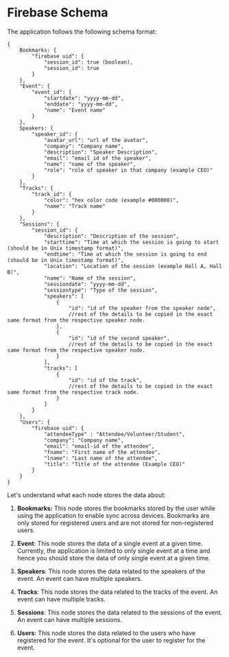 # Firebase Schema

The application follows the following schema format:

```
{
    Bookmarks: {
        "firebase uid": {
            "session_id": true (boolean),
            "session_id": true        
        }
    },
    "Event": {
        "event_id": {
            "startdate": "yyyy-mm-dd",
            "enddate": "yyyy-mm-dd",
            "name": "Event name"
        }
    },
    Speakers: {
        "speaker_id": {
            "avatar_url": "url of the avatar",
            "company": "Company name",
            "description": "Speaker Description",
            "email": "email id of the speaker",
            "name": "name of the speaker",
            "role": "role of speaker in that company (example CEO)"
        }
    },
    "Tracks": {
        "track_id": {
            "color": "hex color code (example #000000)",
            "name": "Track name"
        }
    },
    "Sessions": {
        "session_id": {
            "description": "Description of the session",
            "starttime": "Time at which the session is going to start (should be in Unix timestamp format)",
            "endtime": "Time at which the session is going to end (should be in Unix timestamp format)",
            "location": "Location of the session (example Hall A, Hall B)",
            "name": "Name of the session",
            "sessiondate": "yyyy-mm-dd",
            "sessiontype": "Type of the session",
            "speakers": [
                {
                    "id": "id of the speaker from the speaker node",
                    //rest of the details to be copied in the exact same format from the respective speaker node.
                },
                {
                    "id": "id of the second speaker",
                    //rest of the details to be copied in the exact same format from the respective speaker node.
                }
            ],
            "tracks": [
                {
                    "id": "id of the track",
                    //rest of the details to be copied in the exact same format from the respective track node.
                }
            ]
        }
    },
    "Users": {
        "firebase uid": {
            "attendeeType" : "Attendee/Volunteer/Student",
            "company": "Company name",
            "email": "email-id of the attendee",
            "fname": "First name of the attendee",
            "lname": "Last name of the attendee",
            "title": "Title of the attendee (Example CEO)"
        }
    }
}
```

Let's understand what each node stores the data about:

1. **Bookmarks:** This node stores the bookmarks stored by the user while using the application to enable sync across devices.
                  Bookmarks are only stored for registered users and are not stored for non-registered users.
                  
2. **Event**: This node stores the data of a single event at a given time. Currently, the application is limited to only single event at a time and hence you should store the data of only single event at a given time.

3. **Speakers**: This node stores the data related to the speakers of the event. An event can have multiple speakers.

4. **Tracks**: This node stores the data related to the tracks of the event. An event can have multiple tracks.

5. **Sessions**: This node stores the data related to the sessions of the event. An event can have multiple sessions.

6. **Users**: This node stores the data related to the users who have registered for the event. It's optional for the user to register for the event.
